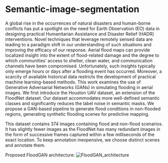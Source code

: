 # Semantic-image-segmentation

A global rise in the occurrences of natural disasters and human-borne conflicts has put a spotlight on the need for Earth Observation (EO) data in designing practical Humanitarian Assistance and Disaster Relief (HADR) interventions. Novel techniques that leverage remotely sensed data are leading to a paradigm shift in our understanding of such situations and improving the efficacy of our response. Aerial flood maps can provide localized insight into the extent of flood-related damage and the degree to which communities’ access to shelter, clean water, and communication channels have been compromised. Unfortunately, such insights typically only emerge hours or days after a flooding event has occurred. Moreover, a scarcity of available historical data restricts the development of practical machine learning-based methods. This work examines the use of Generative Adversarial Networks (GANs) in simulating flooding in aerial images. We first introduce the Houston UAV dataset, an extension of the FloodNet dataset. Our dataset accommodates more well-defined semantic classes and significantly reduces the label noise in semantic masks. We propose a GAN-based pipeline to generate flood conditions in non-flooded regions, generating synthetic flooding scenes for predictive mapping.

This dataset contains 374 images containing flood and non-flood scenarios. It has slightly fewer images as the FloodNet has many redundant images in the form of successive frames captured within a few milliseconds of the exact location. To keep annotation inexpensive, we choose distinct scenes and annotate them.

Proposed FloodGAN architecture:
![FloodGAN_architecture](https://user-images.githubusercontent.com/116564531/229504126-34220644-ca61-46ec-ad9c-b3092e148950.png)
